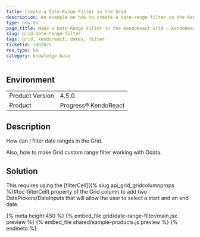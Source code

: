 ```yaml
---
title: Create a Date-Range Filter in the Grid
description: An example on how to create a date-range filter in the KendoReact Grid.
type: how-to
page_title: Make a Date-Range Filter in the KendoReact Grid - KendoReact Grid
slug: grid-date-range-filter
tags: grid, kendoreact, dates, filter
ticketid: 1402875
res_type: kb
category: knowledge-base
---
```


## Environment

<table>
	<tbody>
		<tr>
			<td>Product Version</td>
			<td>4.5.0</td>
		</tr>
		<tr>
			<td>Product</td>
			<td>Progress® KendoReact</td>
		</tr>
	</tbody>
</table>


## Description

How can I filter date ranges in the Grid.

Also, how to make Grid custom range filter working with Odata.

## Solution

This requires using the [filterCell]({% slug api_grid_gridcolumnprops %}#toc-filterCell) property of the Grid column to add two DatePickers/DateInputs that will allow the user to select a start and an end date.

{% meta height:450 %}
{% embed_file grid/date-range-filter/main.jsx preview %}
{% embed_file shared/sample-products.js preview %}
{% endmeta %}